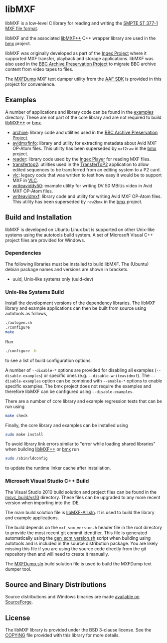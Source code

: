 # libMXF

libMXF is a low-level C library for reading and writing the [SMPTE ST 377-1 MXF file format](https://ieeexplore.ieee.org/document/7292073).

libMXF and the associated [libMXF++](https://github.com/bbc/libMXFpp) C++ wrapper library are used in the [bmx](https://github.com/bbc/bmx) project.

libMXF was originally developed as part of the [Ingex Project](http://ingex.sourceforge.net/) where it supported MXF transfer, playback and storage applications. libMXF was also used in the [BBC Archive Preservation Project](https://www.bbc.co.uk/rd/publications/whitepaper275) to migrate BBC archive content from video tapes to files.

The [MXFDump](./tools/MXFDump) MXF text dumper utility from the [AAF SDK](https://sourceforge.net/projects/aaf/) is provided in this project for convenience.

## Examples

A number of applications and library code can be found in the [examples](./examples) directory. These are not part of the core library and are not required to build [libMXF++](https://github.com/bbc/libMXFpp) or [bmx](https://github.com/bbc/bmx).

* [archive](./examples/archive): library code and utilities used in the [BBC Archive Preservation Project](https://www.bbc.co.uk/rd/publications/whitepaper275).
* [avidmxfinfo](./examples/avidmxfinfo): library and utility for extracting metadata about Avid MXF OP-Atom files. This utility has been superseded by
`mxf2raw` in the [bmx](https://github.com/bbc/bmx) project.
* [reader](./examples/reader): library code used by the [Ingex Player](http://ingex.sourceforge.net/) for reading MXF files.
* [transfertop2](./examples/transfertop2): utilities used in the [TransferToP2](http://ingex.sourceforge.net/TransferToP2.html) application to allow edited sequences to be transferred from an editing system to a P2 card.
* [vlc](./examples/vlc): legacy code that was written to test how easy it would be to support MXF in [VLC](https://www.videolan.org/vlc/).
* [writeaviddv50](./examples/writeaviddv50): example utility for writing DV 50 MBit/s video in Avid MXF OP-Atom files.
* [writeavidmxf](./examples/writeavidmxf): library code and utility for writing Avid MXF OP-Atom files. This utility has been superseded by `raw2bmx` in the [bmx](https://github.com/bbc/bmx) project.

## Build and Installation

libMXF is developed on Ubuntu Linux but is supported on other Unix-like systems using the autotools build system. A set of Microsoft Visual C++ project files are provided for Windows.

### Dependencies

The following libraries must be installed to build libMXF. The (Ubuntu) debian package names and versions are shown in brackets.

* uuid, Unix-like systems only (uuid-dev)

### Unix-like Systems Build

Install the development versions of the dependency libraries. The libMXF library and example applications can then be built from source using autotools as follows,

```bash
./autogen.sh
./configure
make
```

Run

```bash
./configure -h
```

to see a list of build configuration options.

A number of `--disable-*` options are provided for disabling all examples (`--disable-examples`) or specific ones (e.g. `--disable-writeavidmxf`). The `--disable-examples` option can be combined with `--enable-*` options to enable specific examples. The bmx project does not require the examples and therefore libMXF can be configured using `--disable-examples`.

There are a number of core library and example regression tests that can be run using

```bash
make check
```

Finally, the core library and examples can be installed using

```bash
sudo make install
```

To avoid library link errors similar to "error while loading shared libraries" when building [libMXF++](https://github.com/bbc/libMXFpp) or [bmx](https://github.com/bbc/bmx) run

```bash
sudo /sbin/ldconfig
```

to update the runtime linker cache after installation.

### Microsoft Visual Studio C++ Build

The Visual Studio 2010 build solution and project files can be found in the [msvc_build/vs10](./msvc_build/vs10) directory. These files can be upgraded to any more recent version when importing into the IDE.

The main build solution file is [libMXF-All.sln](./msvc_build/vs10/libMXF-All.sln). It is used to build the library and example applications.

The build depends on the `mxf_scm_version.h` header file in the root directory to provide the most recent git commit identifier. This file is generated automatically using the [gen_scm_version.sh](./gen_scm_version.sh) script when building using autotools and is included in the source distribution package. You are likely missing this file if you are using the source code directly from the git repository then and will need to create it manually.

The [MXFDump.sln](./msvc_build/vs10/MXFDump.sln) build solution file is used to build the MXFDump text dumper tool.

## Source and Binary Distributions

Source distributions and Windows binaries are made [available on SourceForge](https://sourceforge.net/projects/bmxlib/files/).

## License

The libMXF library is provided under the BSD 3-clause license. See the [COPYING](./COPYING) file provided with this library for more details.
